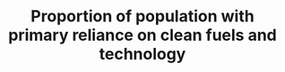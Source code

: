 ---
data_non_statistical: true
goal_meta_link: http://unstats.un.org/sdgs/files/metadata-compilation/Metadata-Goal-7.pdf
graph: null
graph_title: Proportion of population with primary reliance on clean fuels and technology
graph_type: null
has_metadata: true
indicator: 7.1.2
indicator_definition: 'The percentage of population with primary reliance on clean
  fuels and technology at the household level. From non-solid fuels to clean fuels
  Current global data collection focuses on the primary fuel used for cooking, categorized
  as solid or non-solid fuels, where solid fuels are considered polluting and non-modern,
  while non-solid fuels are considered clean. This single measure captures a good
  part of the lack of access to clean cooking fuels, but fails to collect data on
  type of device or technology is used for cooking, and also fails to capture other
  polluting forms of energy use in the home such as those used for lighting and heating.
  New evidence-based normative guidance from the WHO ( i.e. WHO Guidelines for indoor
  air quality guidelines: household fuel combustion), highlights the importance of
  addressing both fuel and the technology for adequately protecting public health.
  These guidelines provide technical recommendations in the form of emissions targets
  for as to what fuels and technology (stove, lamp, and so on) combinations in the
  home are clean. These guidelines also recommend against the use of unprocessed coal
  and discourage the use kerosene (a non-solid but highly polluting fuel) in the home.
  They also recommend that all major household energy end uses (e.g. cooking, space
  heating, lighting) use efficient fuels and technology combinations to ensure health
  benefits. For this reason, the technical recommendations in the WHO guidelines,
  access to modern cooking solution in the home will be defined as "access to clean
  fuels and technologies" rather than "access to non-solid fuels." This shift will
  help ensure that health and other "nexus" benefits are better counted, and thus
  realized. Definition Percent of population with primary reliance on clean* fuels
  and technologies at the household level. *"Clean" is defined by the emission rate
  targets and specific fuel recommendations (i.e. against unprocessed coal and kerosene)
  included in the normative guidance WHO guidelines for indoor air quality: household
  fuel combustion.'
indicator_name: Proportion of population with primary reliance on clean fuels and
  technology
indicator_sort_order: 07-01-02
indicator_variable: null
layout: indicator
method_of_computation: "The indicator is calculated as the number of people using\
  \ clean fuels and technologies for cooking, heating and lighting divided by total\
  \ population reporting that any cooking, heating or lighting, expressed as percentage.\
  \  Method of computation The indicator is modelled with household survey data compiled\
  \ by WHO. The information on cooking fuel use and cooking practices comes from about\
  \ 800 nationally representative survey and censuses. Survey sources include Demographic\
  \ and Health Surveys (DHS) and Living Standards Measurement Surveys (LSMS), Multi-Indicator\
  \ Cluster Surveys (MICS), the World Health Survey (WHS), and other nationally developed\
  \ and implemented surveys. Estimates of primary cooking energy for the total, urban\
  \ and rural population for a given year are obtained separately using a multilevel\
  \ model. The model only accounts for regions, countries and time as a spline function,\
  \ and estimates are restricted to values ranging from zero to one. More details\
  \ on the model are published elsewhere (Bonjour et al, 2013). Estimates for countries\
  \ with no available surveys were obtained as follows: \tWhen survey data is available\
  \ for a country, the regional populationweighted mean is used to derive aggregate\
  \ estimates at a regional or global level, however no country point estimate is\
  \ given for that country is reported \tCountries classified as high-income with\
  \ a Gross National Income (GNI) of more than US$ 12,746.- per capita are assumed\
  \ to have made a complete transition to using clean fuels and technologies as the\
  \ primary domestic energy source for cooking and the primary reliance on polluting\
  \ (unclean) fuels and technologies use is reported to be less than 5% and assumed\
  \ as zero for regional and global estimates. For estimating the fraction of the\
  \ population relying on clean fuels and technologies for heating and lighting, the\
  \ same methodology using survey data to derive country estimates for a particular\
  \ year will be used using the same above mentioned assumptions."
permalink: /7-1-2/
published: true
rationale_interpretation: "Primary reliance on clean fuels and technologies\n Cooking,\
  \ lighting and heating represent a large share of household energy use across the\
  \ low- and middle-income countries. For cooking and heating, households typically\
  \ rely on solid fuels (such as wood, charcoal, biomass) or kerosene paired with\
  \ inefficient technologies (e.g. open fires, stoves, space heaters or lamps). It\
  \ is well known that reliance on such inefficient energy for cooking, heating and\
  \ lighting is associated with high levels of household (indoor) air pollution. The\
  \ use of inefficient fuels for cooking alone is estimated to cause over 4 million\
  \ deaths annually, mainly among women and children. This is more than TB, HIV and\
  \ malaria combined. These adverse health impacts can be avoided by adopting clean\
  \ fuels and technologies for all main household energy end-or in some circumstances\
  \ by adopting advanced combustion cook stoves (i.e. those which achieve the emission\
  \ rates targets provided by the WHO guidelines) and adopting strict protocols for\
  \ their safe use. Given the importance of clean and safe household energy use as\
  \ a human development issue, universal access to energy among the technical practitioner\
  \ community is currently taken to mean access to both electricity and clean fuels\
  \ and technologies for cooking, heating and lighting. For this reason, clean cooking\
  \ forms part of the universal access objective under the UN Secretary General's\
  \ Sustainable Energy for All initiative."
reporting_status: notstarted
sdg_goal: 7
source_active_1: true
source_notes_1: null
source_title_1: null
target: By 2030, ensure universal access to affordable, reliable and modern energy
  services.
target_id: '7.1'
title: Proportion of population with primary reliance on clean fuels and technology
un_custodial_agency: 'WHO (Partnering Agencies: UN Energy)'
un_designated_tier: '1'
variable_description: null
variable_notes: null
---